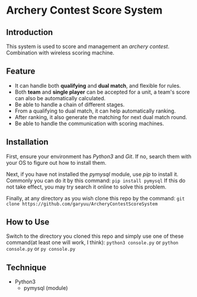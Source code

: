 # Archery Contest Score System 

## Introduction

This system is used to score and management an *archery contest*.
Combination with wireless scoring machine.

## Feature

- It can handle both **qualifying** and **dual match**, and flexible for rules.
- Both **team** and **single player** can be accepted for a unit, a team's score can also be automatically calculated.
- Be able to handle a chain of different stages.
- From a qualifying to dual match, it can help automatically ranking.
- After ranking, it also generate the matching for next dual match round.
- Be able to handle the communication with scoring machines.

## Installation

First, ensure your environment has _Python3_ and _Git_. If no, search them with your OS to figure out how to install them.

Next, if you have not installed the _pymysql_ module, use _pip_ to install it. Commonly you can do it by this command:
`pip install pymysql`
If this do not take effect, you may try search it online to solve this problem.

Finally, at any directory as you wish clone this repo by the command:
`git clone https://github.com/garyuu/ArcheryContestScoreSystem`

## How to Use

Switch to the directory you cloned this repo and simply use one of these command(at least one will work, I think):
`python3 console.py` or `python console.py` or `py console.py`

## Technique

- Python3
    - pymysql (module)

